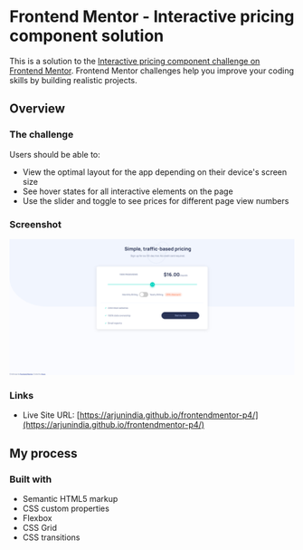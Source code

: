# Frontend Mentor - Interactive pricing component solution

This is a solution to the [Interactive pricing component challenge on Frontend Mentor](https://www.frontendmentor.io/challenges/interactive-pricing-component-t0m8PIyY8). Frontend Mentor challenges help you improve your coding skills by building realistic projects.

## Overview

### The challenge

Users should be able to:

- View the optimal layout for the app depending on their device's screen size
- See hover states for all interactive elements on the page
- Use the slider and toggle to see prices for different page view numbers

### Screenshot

![](./screenshot.png)

### Links

- Live Site URL: [https://arjunindia.github.io/frontendmentor-p4/](https://arjunindia.github.io/frontendmentor-p4/)

## My process

### Built with

- Semantic HTML5 markup
- CSS custom properties
- Flexbox
- CSS Grid
- CSS transitions
